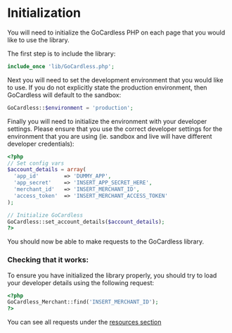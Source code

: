# Initialization

You will need to initialize the GoCardless PHP on each page that you would like to use the library.

The first step is to include the library:
```php
include_once 'lib/GoCardless.php';
```

Next you will need to set the development environment that you would like to use. If you do not explicitly state the production environment, then GoCardless will default to the sandbox:
```php
GoCardless::$environment = 'production';
```

Finally you will need to initialize the environment with your developer settings. Please ensure that you use the correct developer settings for the environment that you are using (ie. sandbox and live will have different developer credentials):
```php
<?php
// Set config vars
$account_details = array(
  'app_id'        => 'DUMMY_APP',
  'app_secret'    => 'INSERT_APP_SECRET_HERE',
  'merchant_id'   => 'INSERT_MERCHANT_ID',
  'access_token'  => 'INSERT_MERCHANT_ACCESS_TOKEN'
);

// Initialize GoCardless
GoCardless::set_account_details($account_details);
?>
```

You should now be able to make requests to the GoCardless library.

### Checking that it works:
To ensure you have initialized the library properly, you should try to load your developer details using the following request:
```php
<?php
GoCardless_Merchant::find('INSERT_MERCHANT_ID');
?>
```

You can see all requests under the [resources section](php#bill)
